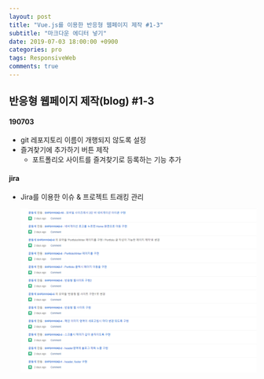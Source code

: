 ```yaml
---
layout: post
title: "Vue.js를 이용한 반응형 웹페이지 제작 #1-3"
subtitle: "마크다운 에디터 넣기"
date: 2019-07-03 18:00:00 +0900
categories: pro
tags: ResponsiveWeb
comments: true
---
```


## 반응형 웹페이지 제작(blog) #1-3

#### 190703

- git 레포지토리 이름이 개행되지 않도록 설정
- 즐겨찾기에 추가하기 버튼 제작
    - 포트폴리오 사이트를 즐겨찾기로 등록하는 기능 추가

#### jira

- Jira를 이용한 이슈 & 프로젝트 트래킹 관리

    ![jira5](/img/in-post/jira1.png)
